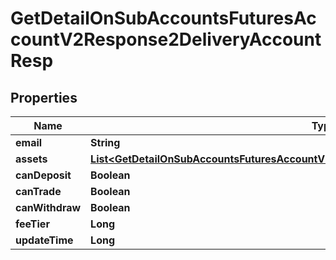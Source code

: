

# GetDetailOnSubAccountsFuturesAccountV2Response2DeliveryAccountResp


## Properties

| Name | Type | Description | Notes |
|------------ | ------------- | ------------- | -------------|
|**email** | **String** |  |  [optional] |
|**assets** | [**List&lt;GetDetailOnSubAccountsFuturesAccountV2Response2DeliveryAccountRespAssetsInner&gt;**](GetDetailOnSubAccountsFuturesAccountV2Response2DeliveryAccountRespAssetsInner.md) |  |  [optional] |
|**canDeposit** | **Boolean** |  |  [optional] |
|**canTrade** | **Boolean** |  |  [optional] |
|**canWithdraw** | **Boolean** |  |  [optional] |
|**feeTier** | **Long** |  |  [optional] |
|**updateTime** | **Long** |  |  [optional] |



